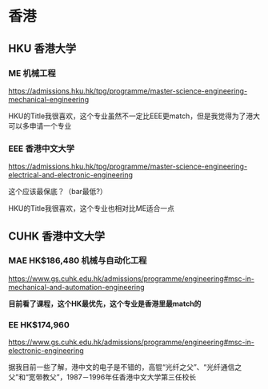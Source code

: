 # 香港
## HKU 香港大学

### ME 机械工程

https://admissions.hku.hk/tpg/programme/master-science-engineering-mechanical-engineering

HKU的Title我很喜欢，这个专业虽然不一定比EEE更match，但是我觉得为了港大可以多申请一个专业

### EEE 香港中文大学

https://admissions.hku.hk/tpg/programme/master-science-engineering-electrical-and-electronic-engineering

这个应该最保底？（bar最低?）

HKU的Title我很喜欢，这个专业也相对比ME适合一点

## CUHK 香港中文大学

### MAE HK$186,480 机械与自动化工程

https://www.gs.cuhk.edu.hk/admissions/programme/engineering#msc-in-mechanical-and-automation-engineering

**目前看了课程，这个HK最优先，这个专业是香港里最match的**

### EE HK$174,960

https://www.gs.cuhk.edu.hk/admissions/programme/engineering#msc-in-electronic-engineering

据我目前一些了解，港中文的电子是不错的，高锟“光纤之父”、“光纤通信之父”和“宽带教父”，1987－1996年任香港中文大学第三任校长